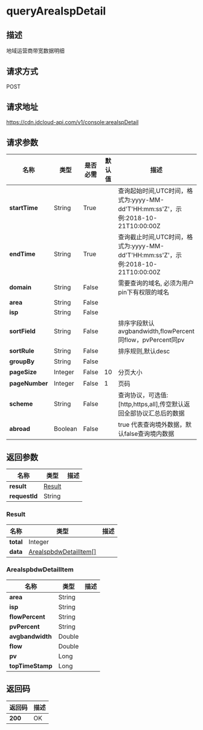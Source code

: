 # queryAreaIspDetail


## 描述
地域运营商带宽数据明细

## 请求方式
POST

## 请求地址
https://cdn.jdcloud-api.com/v1/console:areaIspDetail


## 请求参数
|名称|类型|是否必需|默认值|描述|
|---|---|---|---|---|
|**startTime**|String|True| |查询起始时间,UTC时间，格式为:yyyy-MM-dd'T'HH:mm:ss'Z'，示例:2018-10-21T10:00:00Z|
|**endTime**|String|True| |查询截止时间,UTC时间，格式为:yyyy-MM-dd'T'HH:mm:ss'Z'，示例:2018-10-21T10:00:00Z|
|**domain**|String|False| |需要查询的域名, 必须为用户pin下有权限的域名|
|**area**|String|False| | |
|**isp**|String|False| | |
|**sortField**|String|False| |排序字段默认avgbandwidth,flowPercent同flow，pvPercent同pv|
|**sortRule**|String|False| |排序规则,默认desc|
|**groupBy**|String|False| | |
|**pageSize**|Integer|False|10|分页大小|
|**pageNumber**|Integer|False|1|页码|
|**scheme**|String|False| |查询协议，可选值:[http,https,all],传空默认返回全部协议汇总后的数据|
|**abroad**|Boolean|False| |true 代表查询境外数据，默认false查询境内数据|


## 返回参数
|名称|类型|描述|
|---|---|---|
|**result**|[Result](#result)| |
|**requestId**|String| |

### <div id="Result">Result</div>
|名称|类型|描述|
|---|---|---|
|**total**|Integer| |
|**data**|[AreaIspbdwDetailItem[]](#areaispbdwdetailitem)| |
### <div id="AreaIspbdwDetailItem">AreaIspbdwDetailItem</div>
|名称|类型|描述|
|---|---|---|
|**area**|String| |
|**isp**|String| |
|**flowPercent**|String| |
|**pvPercent**|String| |
|**avgbandwidth**|Double| |
|**flow**|Double| |
|**pv**|Long| |
|**topTimeStamp**|Long| |

## 返回码
|返回码|描述|
|---|---|
|**200**|OK|
